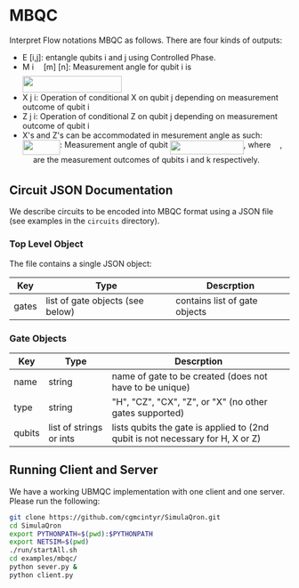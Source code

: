 # MBQC

Interpret Flow notations MBQC as follows. There are four kinds of outputs:

* E [i,j]: entangle qubits i and j using Controlled Phase. 
* M i <img src="./docs/svgs/f50853d41be7d55874e952eb0d80c53e.svg" align=middle width=9.794565000000006pt height=22.831379999999992pt/> [m] [n]: Measurement angle for qubit i is <img src="./docs/svgs/5fc34debe9fe8c2254296f70d46bf923.svg" align=middle width=178.268805pt height=29.19113999999999pt/>
* X j i: Operation of conditional X on qubit j depending on measurement outcome of qubit i
* Z j i: Operation of conditional Z on qubit j depending on measurement outcome of qubit i
* X's and Z's can be accommodated in mesurement angle as such: <img src="./docs/svgs/17de0d63787245126004f04d9b080bea.svg" align=middle width=67.31604pt height=27.91271999999999pt/>: Measurement angle of qubit <img src="./docs/svgs/3369485e5fd1f281f6f6a547fa661280.svg" align=middle width=132.07309499999997pt height=24.65759999999998pt/>, where <img src="./docs/svgs/4fa3ac8fe93c68be3fe7ab53bdeb2efa.svg" align=middle width=12.356520000000005pt height=14.155350000000013pt/>, <img src="./docs/svgs/59efeb0f4f5d484a9b8a404d5bdac544.svg" align=middle width=14.971605000000004pt height=14.155350000000013pt/> are the measurement outcomes of qubits i and k respectively.

## Circuit JSON Documentation

We describe circuits to be encoded into MBQC format using a JSON file (see
examples in the `circuits` directory).

### Top Level Object

The file contains a single JSON object:

| Key   | Type                             | Descrption                    |
|-------|----------------------------------|-------------------------------|
| gates | list of gate objects (see below) | contains list of gate objects |

### Gate Objects

| Key    | Type                    | Descrption                                                                     |
|--------|-------------------------|--------------------------------------------------------------------------------|
| name   | string                  | name of gate to be created (does not have to be unique)                        |
| type   | string                  | "H", "CZ", "CX", "Z", or "X" (no other gates supported)                        |
| qubits | list of strings or ints | lists qubits the gate is applied to (2nd qubit is not necessary for H, X or Z) |


## Running Client and Server

We have a working UBMQC implementation with one client and one server. Please run the following:

```bash
git clone https://github.com/cgmcintyr/SimulaQron.git
cd SimulaQron
export PYTHONPATH=$(pwd):$PYTHONPATH
export NETSIM=$(pwd)
./run/startAll.sh
cd examples/mbqc/
python sever.py &
python client.py
```
